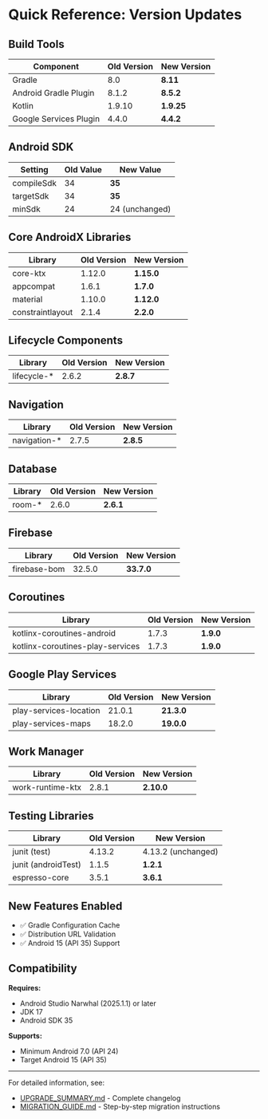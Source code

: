 # Quick Reference: Version Updates

## Build Tools

| Component | Old Version | New Version |
|-----------|-------------|-------------|
| Gradle | 8.0 | **8.11** |
| Android Gradle Plugin | 8.1.2 | **8.5.2** |
| Kotlin | 1.9.10 | **1.9.25** |
| Google Services Plugin | 4.4.0 | **4.4.2** |

## Android SDK

| Setting | Old Value | New Value |
|---------|-----------|-----------|
| compileSdk | 34 | **35** |
| targetSdk | 34 | **35** |
| minSdk | 24 | 24 (unchanged) |

## Core AndroidX Libraries

| Library | Old Version | New Version |
|---------|-------------|-------------|
| core-ktx | 1.12.0 | **1.15.0** |
| appcompat | 1.6.1 | **1.7.0** |
| material | 1.10.0 | **1.12.0** |
| constraintlayout | 2.1.4 | **2.2.0** |

## Lifecycle Components

| Library | Old Version | New Version |
|---------|-------------|-------------|
| lifecycle-* | 2.6.2 | **2.8.7** |

## Navigation

| Library | Old Version | New Version |
|---------|-------------|-------------|
| navigation-* | 2.7.5 | **2.8.5** |

## Database

| Library | Old Version | New Version |
|---------|-------------|-------------|
| room-* | 2.6.0 | **2.6.1** |

## Firebase

| Library | Old Version | New Version |
|---------|-------------|-------------|
| firebase-bom | 32.5.0 | **33.7.0** |

## Coroutines

| Library | Old Version | New Version |
|---------|-------------|-------------|
| kotlinx-coroutines-android | 1.7.3 | **1.9.0** |
| kotlinx-coroutines-play-services | 1.7.3 | **1.9.0** |

## Google Play Services

| Library | Old Version | New Version |
|---------|-------------|-------------|
| play-services-location | 21.0.1 | **21.3.0** |
| play-services-maps | 18.2.0 | **19.0.0** |

## Work Manager

| Library | Old Version | New Version |
|---------|-------------|-------------|
| work-runtime-ktx | 2.8.1 | **2.10.0** |

## Testing Libraries

| Library | Old Version | New Version |
|---------|-------------|-------------|
| junit (test) | 4.13.2 | 4.13.2 (unchanged) |
| junit (androidTest) | 1.1.5 | **1.2.1** |
| espresso-core | 3.5.1 | **3.6.1** |

## New Features Enabled

- ✅ Gradle Configuration Cache
- ✅ Distribution URL Validation
- ✅ Android 15 (API 35) Support

## Compatibility

**Requires:**
- Android Studio Narwhal (2025.1.1) or later
- JDK 17
- Android SDK 35

**Supports:**
- Minimum Android 7.0 (API 24)
- Target Android 15 (API 35)

---

For detailed information, see:
- [UPGRADE_SUMMARY.md](UPGRADE_SUMMARY.md) - Complete changelog
- [MIGRATION_GUIDE.md](MIGRATION_GUIDE.md) - Step-by-step migration instructions
